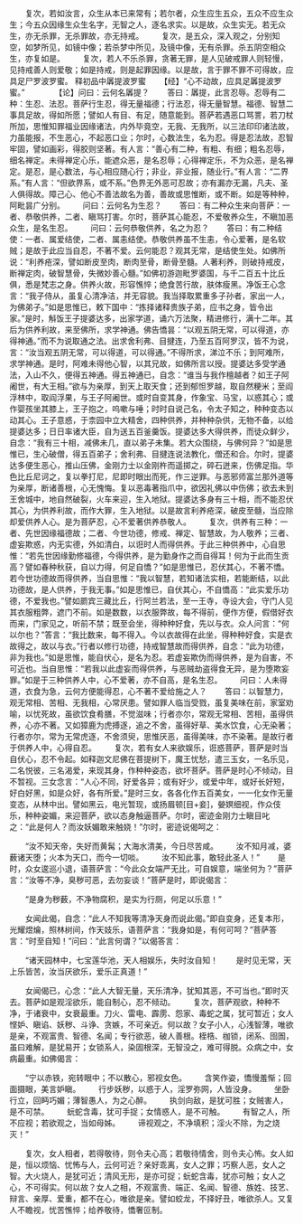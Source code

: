 <!-- { "loadSidebar": true } -->
　　复次，若如汝言，众生从本已来常有；若尔者，众生应生五众，五众不应生众生；今五众因缘生众生名字，无智之人，逐名求实。以是故，众生实无。若无众生，亦无杀罪，无杀罪故，亦无持戒。
　　复次，是五众，深入观之，分别知空，如梦所见，如镜中像；若杀梦中所见，及镜中像，无有杀罪。杀五阴空相众生，亦复如是。
　　复次，若人不乐杀罪，贪著无罪，是人见破戒罪人则轻慢，见持戒善人则爱敬；如是持戒，则是起罪因缘。以是故，言于罪不罪不可得故，应具足尸罗波罗蜜。
释初品中羼提波罗蜜
　　【经】“心不动故，应具足羼提波罗蜜。”　　
　　【论】问曰：云何名羼提？
　　答曰：羼提，此言忍辱。忍辱有二种：生忍、法忍。菩萨行生忍，得无量福德；行法忍，得无量智慧。福德、智慧二事具足故，得如所愿；譬如人有目、有足，随意能到。菩萨若遇恶口骂詈，若刀杖所加，思惟知罪福业因缘诸法，内外毕竟空，无我、无我所，以三法印印诸法故，力虽能报，不生恶心，不起恶口业；尔时，心数法生，名为忍。得是忍法故，忍智牢固，譬如画彩，得胶则坚著。有人言：“善心有二种，有粗、有细；粗名忍辱，细名禅定。未得禅定心乐，能遮众恶，是名忍辱；心得禅定乐，不为众恶，是名禅定。是忍，是心数法，与心相应随心行；非业，非业报，随业行。”有人言：“二界系。”有人言：“但欲界系，或不系。”色界无外恶可忍故；亦有漏亦无漏，凡夫、圣人俱得故。障己心、他心不善法故名为善，善故或思惟断，或不断。如是等种种，阿毗昙广分别。
　　问曰：云何名为生忍？
　　答曰：有二种众生来向菩萨：一者、恭敬供养，二者、瞋骂打害。尔时，菩萨其心能忍，不爱敬养众生，不瞋加恶众生，是名生忍。
　　问曰：云何恭敬供养，名之为忍？
　　答曰：有二种结使：一者、属爱结使，二者、属恚结使。恭敬供养虽不生恚，令心爱著，是名软贼；是故于此应当自忍，不著不爱。云何能忍？观其无常，是结使生处。如佛所说：“利养疮深，譬如断皮至肉，断肉至骨，断骨至髓。人著利养，则破持戒皮，断禅定肉，破智慧骨，失微妙善心髓。”如佛初游迦毗罗婆国，与千二百五十比丘俱，悉是梵志之身。供养火故，形容憔悴；绝食苦行故，肤体瘦黑。净饭王心念言：“我子侍从，虽复心清净洁，并无容貌。我当择取累重多子孙者，家出一人，为佛弟子。”如是思惟已，敕下国中：“拣择诸释贵族子弟，应书之身，皆令出家。”是时，斛饭王子提婆达多，出家学道，诵六万法聚，精进修行，满十二年。其后为供养利故，来至佛所，求学神通。佛告憍昙：“以观五阴无常，可以得道，亦得神通。”而不为说取通之法。出求舍利弗、目揵连，乃至五百阿罗汉，皆不为说，言：“汝当观五阴无常，可以得道，可以得通。”不得所求，涕泣不乐；到阿难所，求学神通。是时，阿难未得他心智，以其兄故，如佛所言以授。提婆达多受学通法，入山不久，便得五神通。得五神通已，自念：“谁当与我作檀越者？如王子阿阇世，有大王相。”欲与为亲厚，到天上取天食；还到郁怛罗越，取自然粳米；至阎浮林中，取阎浮果，与王子阿阇世。或时自变其身，作象宝、马宝，以惑其心；或作婴孩坐其膝上，王子抱之，呜嗽与唾；时时自说己名，令太子知之，种种变态以动其心。王子意惑，于柰园中立大精舍，四种供养，并种种杂供，无物不备，以给提婆达多；日日率诸大臣，自为送五百釜羹饭。提婆达多大得供养，而徒众鲜少，自念：“我有三十相，减佛未几，直以弟子未集。若大众围绕，与佛何异？”如是思惟已，生心破僧，得五百弟子；舍利弗、目揵连说法教化，僧还和合。尔时，提婆达多便生恶心，推山压佛，金刚力士以金刚杵而遥掷之，碎石迸来，伤佛足指。华色比丘尼诃之，复以拳打尼，尼即时眼出而死，作三逆罪。与恶邪师富兰那外道等为亲厚，断诸善根，心无愧悔。复以恶毒著指爪中，欲因礼佛以中伤佛；欲去未到王舍城中，地自然破裂，火车来迎，生入地狱。提婆达多身有三十相，而不能忍伏其心，为供养利故，而作大罪，生入地狱。以是故言利养疮深，破皮至髓，当应除却爱供养人心。是为菩萨忍，心不爱著供养恭敬人。
　　复次，供养有三种：一者、先世因缘福德故；二者、今世功德，修戒、禅定、智慧故，为人敬养；三者、虚妄欺惑，内无实德，外如清白，以诳时人而得供养。于此三种供养中，心自思惟：“若先世因缘勤修福德，今得供养，是为勤身作之而自得耳！何为于此而生贡高？譬如春种秋获，自以力得，何足自憍？”如是思惟已，忍伏其心，不著不憍。若今世功德故而得供养，当自思惟：“我以智慧，若知诸法实相，若能断结，以此功德故，是人供养，于我无事。”如是思惟已，自伏其心，不自憍高：“此实爱乐功德，不爱我也。”譬如罽宾三藏比丘，行阿兰若法，至一王寺，寺设大会，守门人见其衣服粗弊，遮门不前。如是数数，以衣服弊故，每不得前，便作方便，假借好衣而来，门家见之，听前不禁；既至会坐，得种种好食，先以与衣。众人问言：“何以尔也？”答言：“我比数来，每不得入。今以衣故得在此坐，得种种好食，实是衣故得之，故以与衣。”行者以修行功德，持戒智慧故而得供养，自念：“此为功德，非为我也。”如是思惟，能自伏心，是名为忍。若虚妄欺伪而得供养，是为自害，不可近也。当自思惟：“若我以此虚妄而得供养，与恶贼劫盗得食无异，是为堕欺妄罪。”如是于三种供养人中，心不爱著，亦不自高，是名生忍。
　　问曰：人未得道，衣食为急，云何方便能得忍，心不著不爱给施之人？
　　答曰：以智慧力，观无常相、苦相、无我相，心常厌患。譬如罪人临当受戮，虽复美味在前，家室劝喻，以忧死故，虽欲饮食肴膳，不觉滋味；行者亦尔，常观无常相、苦相，虽得供养，心亦不著。又如獐鹿为虎搏逐，追之不舍，虽得好草、美水饮食，心无染著；行者亦尔，常为无常虎逐，不舍须臾，思惟厌恶，虽得美味，亦不染著。是故行者于供养人中，心得自忍。
　　复次，若有女人来欲娱乐，诳惑菩萨，菩萨是时当自伏心，忍不令起。如释迦文尼佛在菩提树下，魔王忧愁，遣三玉女，一名乐见，二名悦彼，三名渴爱，来现其身，作种种姿态，欲坏菩萨。菩萨是时心不倾动，目不暂视。三女念言：“人心不同，好爱各异；或有好少，或爱中年，或好长好短，好白好黑，如是众好，各有所爱。”是时三女，各各化作五百美女，一一化女作无量变态，从林中出。譬如黑云，电光暂现，或扬眉顿[目+妾]，嫈嫇细视，作众伎乐，种种姿媚，来迎菩萨，欲以态身触逼菩萨。尔时，密迹金刚力士瞋目叱之：“此是何人？而汝妖媚敢来触娆！”尔时，密迹说偈呵之：

　　“汝不知天帝，失好而黄髯；大海水清美，今日尽苦咸。
　　汝不知月减，婆薮诸天堕；火本为天口，而今一切啖。
　　汝不知此事，敢轻此圣人！”
　　是时，众女逡巡小退，语菩萨言：“今此众女端严无比，可自娱意，端坐何为？”菩萨言：“汝等不净，臭秽可恶，去勿妄谈！”菩萨是时，即说偈言：

　　“是身为秽薮，不净物腐积，是实为行厕，何足以乐意！”

　　女闻此偈，自念：“此人不知我等清净天身而说此偈。”即自变身，还复本形，光耀煜爚，照林树间，作天妓乐，语菩萨言：“我身如是，有何可呵？”菩萨答言：“时至自知！”问曰：“此言何谓？”以偈答言：

　　“诸天园林中，七宝莲华池，天人相娱乐，失时汝自知！
　　是时见无常，天上乐皆苦，汝当厌欲乐，爱乐正真道！”

　　女闻偈已，心念：“此人大智无量，天乐清净，犹知其恶，不可当也。”即时灭去。菩萨如是观淫欲乐，能自制心，忍不倾动。
　　复次，菩萨观欲，种种不净，于诸衰中，女衰最重。刀火、雷电、霹雳、怨家、毒蛇之属，犹可暂近；女人悭妒、瞋谄、妖秽、斗诤、贪嫉，不可亲近。何以故？女子小人，心浅智薄，唯欲是亲，不观富贵、智德、名闻；专行欲恶，破人善根。桎梏、枷锁，闭系、囹圄，虽曰难解，是犹易开；女锁系人，染固根深，无智没之，难可得脱。众病之中，女病最重。如佛偈言：

　　“宁以赤铁，宛转眼中；不以散心，邪视女色。
　　含笑作姿，憍慢羞惭；回面摄眼，美言妒瞋。
　　行步妖秽，以惑于人，淫罗弥网，人皆没身。
　　坐卧行立，回眄巧媚；薄智愚人，为之心醉。
　　执剑向敌，是犹可胜；女贼害人，是不可禁。
　　蚖蛇含毒，犹可手捉；女情惑人，是不可触。
　　有智之人，所不应视；若欲观之，当如母姊。
　　谛视观之，不净填积；淫火不除，为之烧灭！”

　　复次，女人相者，若得敬待，则令夫心高；若敬待情舍，则令夫心怖。女人如是，恒以烦恼、忧怖与人，云何可近？亲好乖离，女人之罪；巧察人恶，女人之智。大火烧人，是犹可近；清风无形，是亦可捉；蚖蛇含毒，犹亦可触；女人之心，不可得实。何以故？女人之相，不观富贵、端正、名闻、智德、族姓、技艺、辩言、亲厚、爱重，都不在心，唯欲是亲。譬如蛟龙，不择好丑，唯欲杀人。又复人不瞻视，忧苦憔悴；给养敬待，憍奢叵制。
